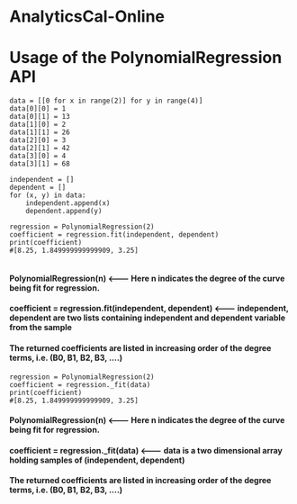 # AnalyticsCal-Online

# Usage of the PolynomialRegression API



```
data = [[0 for x in range(2)] for y in range(4)]
data[0][0] = 1
data[0][1] = 13
data[1][0] = 2
data[1][1] = 26
data[2][0] = 3
data[2][1] = 42
data[3][0] = 4
data[3][1] = 68

independent = []
dependent = []
for (x, y) in data:
    independent.append(x)
    dependent.append(y)
    
regression = PolynomialRegression(2)
coefficient = regression.fit(independent, dependent)
print(coefficient)
#[8.25, 1.849999999999909, 3.25]
    
```
#### PolynomialRegression(n) <--- Here n indicates the degree of the curve being fit for regression.
#### coefficient = regression.fit(independent, dependent) <--- independent, dependent are two lists containing independent and dependent variable from the sample
#### The returned coefficients are listed in increasing order of the degree terms, i.e. (B0, B1, B2, B3, ....)

```
regression = PolynomialRegression(2)
coefficient = regression._fit(data)
print(coefficient)
#[8.25, 1.849999999999909, 3.25]
```
#### PolynomialRegression(n) <--- Here n indicates the degree of the curve being fit for regression.
#### coefficient = regression._fit(data) <--- data is a two dimensional array holding samples of (independent, dependent)
#### The returned coefficients are listed in increasing order of the degree terms, i.e. (B0, B1, B2, B3, ....)

